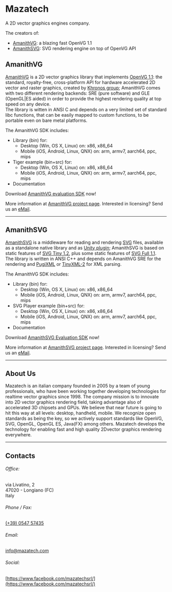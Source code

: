 # Mazatech 

A 2D vector graphics engines company.

The creators of:

* [AmanithVG](http://www.amanithvg.com): a blazing fast OpenVG 1.1 
* [AmanithSVG](http://www.amanithsvg.com): SVG rendering engine on top of OpenVG API

## AmanithVG <a class="jumptarget" name="amanithvg_section"></a>

[AmanithVG](http://www.amanithvg.com) is a 2D vector graphics library that implements [OpenVG 1.1](https://www.khronos.org/openvg/): the standard, royalty-free, cross-platform API for hardware accelerated 2D vector and raster graphics, created by [Khronos group](https://www.khronos.org); AmanithVG comes with two different rendering backends: SRE (pure software) and GLE (OpenGL\|ES aided) in order to provide the highest rendering quality at top speed on any device.  
The library is witten in ANSI C and depends on a very limited set of standard libc functions, that can be easily mapped to custom functions, to be portable even on bare metal platforms.

The AmanithVG SDK includes:

* Library (bin) for:
	* Desktop (Win, OS X, Linux) on: x86, x86\_64
	* Mobile (iOS, Android, Linux, QNX) on: arm, armv7, aarch64, ppc, mips
* Tiger example (bin+src) for:
	* Desktop (Win, OS X, Linux) on: x86, x86\_64
	* Mobile (iOS, Android, Linux, QNX) on: arm, armv7, aarch64, ppc, mips
* Documentation

Download [AmanithVG evaluation SDK](https://github.com/Mazatech/amanithvg/releases/download/v4.0.0.968/amanithvg_v4_0_0_968_eval.zip) now!

More information at [AmanithVG project page](http://www.amanithvg.com). Interested in licensing? Send us an [eMail](mailto:info@mazatech.com?subject=AmanithVG%20Licensing).

---
  
## AmanithSVG <a class="jumptarget" name="amanithsvg_section"></a>

[AmanithSVG](http://www.amanithsvg.com) is a middleware for reading and rendering [SVG](https://it.wikipedia.org/wiki/Scalable_Vector_Graphics) files, available as a standalone native library and as [Unity plugin](https://www.assetstore.unity3d.com/en/#!/content/19822); AmanithSVG is based on static features of [SVG Tiny 1.2](https://www.w3.org/TR/SVGTiny12/), plus some static features of [SVG Full 1.1](https://www.w3.org/TR/SVG/).  
The library is written in ANSI C++ and depends on AmanithVG SRE for the rendering and [PugiXML](http://pugixml.org) or [TinyXML-2](http://www.grinninglizard.com/tinyxml2/) for XML parsing.

The AmanithVG SDK includes:

* Library (bin) for:
	* Desktop (Win, OS X, Linux) on: x86, x86\_64
	* Mobile (iOS, Android, Linux, QNX) on: arm, armv7, aarch64, ppc, mips
* SVG Player example (bin+src) for:
	* Desktop (Win, OS X, Linux) on: x86, x86\_64
	* Mobile (iOS, Android, Linux, QNX) on: arm, armv7, aarch64, ppc, mips
* Documentation

Download [AmanithSVG Evaluation SDK](https://github.com/Mazatech/amanithsvg/releases/download/v1.0.0.336/amanithsvg_v1_0_0_336_eval.zip) now!

More information at [AmanithSVG project page](http://www.amanithsvg.com). Interested in licensing? Send us an [eMail](mailto:info@mazatech.com?subject=AmanithSVG%20Licensing).

---

## About Us <a class="jumptarget" name="about_section"></a>

Mazatech is an italian company founded in 2005 by a team of young professionals, who have been working together developing technologies for realtime vector graphics since 1998. The company mission is to innovate into 2D vector graphics rendering field, taking advantage also of accelerated 3D chipsets and GPUs. We believe that near future is going to hit this way at all levels: desktop, handheld, mobile. We recognize open standards as being the key, so we actively support standards like OpenVG, SVG, OpenGL, OpenGL ES, Java(FX) among others. Mazatech develops the technology for enabling fast and high quality 2Dvector graphics rendering everywhere.

---

## Contacts <a class="jumptarget" name="contacts_section"></a>

###### Office:  
via Livatino, 2  
47020 - Longiano (FC)  
Italy  

###### Phone / Fax:  
[(+39) 0547 57435](tel:+39054757435)  

###### Email:  
[info@mazatech.com](mailto:info@mazatech.com)  

###### Social:  
[https://www.facebook.com/mazatechsrl/](https://www.facebook.com/mazatechsrl/)  
